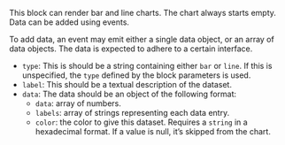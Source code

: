 This block can render bar and line charts. The chart always starts empty. Data can be added using
events.

To add data, an event may emit either a single data object, or an array of data objects. The data is
expected to adhere to a certain interface.

- `type`: This is should be a string containing either `bar` or `line`. If this is unspecified, the
  `type` defined by the block parameters is used.
- `label`: This should be a textual description of the dataset.
- `data`: The data should be an object of the following format:
  - `data`: array of numbers.
  - `labels`: array of strings representing each data entry.
  - `color`: the color to give this dataset. Requires a `string` in a hexadecimal format.
If a value is null, it’s skipped from the chart.

